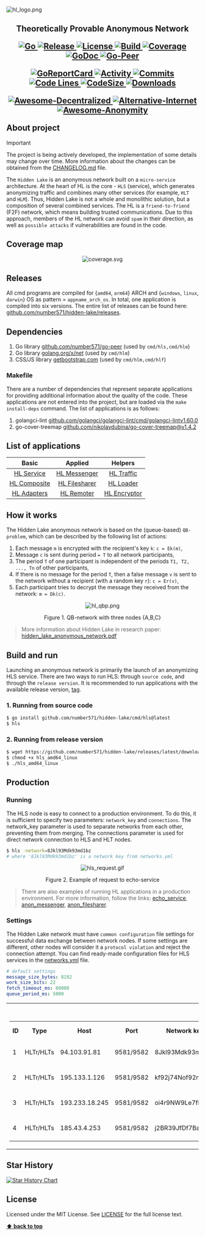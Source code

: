<img src="images/hl_logo.png" alt="hl_logo.png"/>

<h2>
	<p align="center">
    	<strong>
        	Theoretically Provable Anonymous Network
   		</strong>
	</p>
	<p align="center">
        <a href="https://github.com/topics/golang">
        	<img src="https://img.shields.io/github/go-mod/go-version/number571/go-peer" alt="Go" />
		</a>
        <a href="https://github.com/number571/go-peer/releases">
        	<img src="https://img.shields.io/github/v/release/number571/go-peer.svg" alt="Release" />
		</a>
        <a href="https://github.com/number571/go-peer/blob/master/LICENSE">
        	<img src="https://img.shields.io/github/license/number571/go-peer.svg" alt="License" />
		</a>
        <a href="https://github.com/number571/hidden-lake/actions">
        	<img src="https://github.com/number571/hidden-lake/actions/workflows/build.yml/badge.svg" alt="Build" />
		</a>
		<a href="https://github.com/number571/go-peer/blob/d06ff1b7d35ceb8fa779acda2e1335896b0afdb1/cmd/Makefile#L50">
        	<img src="test/result/badge_coverage.svg" alt="Coverage" />
		</a>
        <a href="https://pkg.go.dev/github.com/number571/hidden-lake/cmd/hidden-lake?status.svg">
        	<img src="https://godoc.org/github.com/number571/go-peer?status.svg" alt="GoDoc" />
		</a>
        <a href="https://github.com/number571/go-peer">
        	<img src="https://raw.githubusercontent.com/number571/go-peer/refs/heads/master/images/go-peer_badge.svg" alt="Go-Peer" />
		</a>
	</p>
    <p align="center">
        <a href="https://goreportcard.com/report/github.com/number571/hidden-lake">
        	<img src="https://goreportcard.com/badge/github.com/number571/hidden-lake" alt="GoReportCard" />
		</a>
        <a href="https://github.com/number571/hidden-lake/pulse">
        	<img src="https://img.shields.io/github/commit-activity/m/number571/hidden-lake" alt="Activity" />
		</a>
		<a href="https://github.com/number571/hidden-lake/commits/master">
        	<img src="https://img.shields.io/github/last-commit/number571/hidden-lake.svg" alt="Commits" />
		</a>
        <a href="https://github.com/number571/hidden-lake/blob/b27339aa283eb137e680a9ca6a04391e7960510a/Makefile#L107">
        	<img src="test/result/badge_codelines.svg" alt="Code Lines" />
		</a>
        <a href="https://img.shields.io/github/languages/code-size/number571/hidden-lake.svg">
        	<img src="https://img.shields.io/github/languages/code-size/number571/hidden-lake.svg" alt="CodeSize" />
		</a>
        <a href="https://img.shields.io/github/downloads/number571/hidden-lake/total.svg">
        	<img src="https://img.shields.io/github/downloads/number571/hidden-lake/total.svg" alt="Downloads" />
		</a>
    </p>
    <p align="center">
        <a href="https://github.com/croqaz/awesome-decentralized">
        	<img src="https://awesome.re/mentioned-badge.svg" alt="Awesome-Decentralized" />
		</a>
        <a href="https://github.com/redecentralize/alternative-internet">
        	<img src="https://awesome.re/mentioned-badge.svg" alt="Alternative-Internet" />
		</a>
        <a href="https://github.com/number571/awesome-anonymity">
        	<img src="https://awesome.re/mentioned-badge.svg" alt="Awesome-Anonymity" />
		</a>
    </p>
	About project
</h2>

> [!IMPORTANT]
> The project is being actively developed, the implementation of some details may change over time. More information about the changes can be obtained from the [CHANGELOG.md](CHANGELOG.md) file.

The `Hidden Lake` is an anonymous network built on a `micro-service` architecture. At the heart of HL is the core - `HLS` (service), which generates anonymizing traffic and combines many other services (for example, `HLT` and `HLM`). Thus, Hidden Lake is not a whole and monolithic solution, but a composition of several combined services. The HL is a `friend-to-friend` (F2F) network, which means building trusted communications. Due to this approach, members of the HL network can avoid `spam` in their direction, as well as `possible attacks` if vulnerabilities are found in the code.

## Coverage map

<p align="center"><img src="test/result/coverage.svg" alt="coverage.svg"/></p>

## Releases

All cmd programs are compiled for {`amd64`, `arm64`} ARCH and {`windows`, `linux`, `darwin`} OS as pattern = `appname_arch_os`. In total, one application is compiled into six versions. The entire list of releases can be found here: [github.com/number571/hidden-lake/releases](https://github.com/number571/hidden-lake/releases "releases"). 

## Dependencies

1. Go library [github.com/number571/go-peer](https://github.com/number571/go-peer "go-peer") (used by `cmd/hls,cmd/hle`)
2. Go library [golang.org/x/net](https://golang.org/x/net "x/net") (used by `cmd/hlm`)
3. CSS/JS library [getbootstrap.com](https://getbootstrap.com "bootstrap") (used by `cmd/hlm,cmd/hlf`)

### Makefile

There are a number of dependencies that represent separate applications for providing additional information about the quality of the code. These applications are not entered into the project, but are loaded via the `make install-deps` command. The list of applications is as follows:

1. golangci-lint [github.com/golangci/golangci-lint/cmd/golangci-lintv1.60.0](https://github.com/golangci/golangci-lint/tree/v1.60.0)
2. go-cover-treemap [github.com/nikolaydubina/go-cover-treemap@v1.4.2](https://github.com/nikolaydubina/go-cover-treemap/tree/v1.4.2)

## List of applications

Basic | Applied | Helpers
:-----------------------------:|:-----------------------------:|:------------------------------:
[HL Service](cmd/hls) | [HL Messenger](cmd/hlm) | [HL Traffic](cmd/hlt)
[HL Composite](cmd/hlc) | [HL Filesharer](cmd/hlf) | [HL Loader](cmd/hll)
[HL Adapters](cmd/hla) | [HL Remoter](cmd/hlr) | [HL Encryptor](cmd/hle)

## How it works

The Hidden Lake anonymous network is based on the (queue-based) `QB-problem`, which can be described by the following list of actions:

1. Each message `m` is encrypted with the recipient's key `k`: `c = Ek(m)`,
2. Message `c` is sent during period `= T` to all network participants,
3. The period `T` of one participant is independent of the periods `T1, T2, ..., Tn` of other participants,
4. If there is no message for the period `T`, then a false message `v` is sent to the network without a recipient (with a random key `r`): `c = Er(v)`,   
5. Each participant tries to decrypt the message they received from the network: `m = Dk(c)`.

<p align="center"><img src="images/hl_qbp.png" alt="hl_qbp.png"/></p>
<p align="center">Figure 1. QB-network with three nodes {A,B,C}</p>

> More information about Hidden Lake in research paper: [hidden_lake_anonymous_network.pdf](docs/hidden_lake_anonymous_network.pdf)

## Build and run

Launching an anonymous network is primarily the launch of an anonymizing HLS service. There are two ways to run HLS: through `source code`, and through the `release version`. It is recommended to run applications with the available release version, [tag](https://github.com/number571/hidden-lake/tags).

### 1. Running from source code

```bash
$ go install github.com/number571/hidden-lake/cmd/hls@latest
$ hls
```

### 2. Running from release version

```bash
$ wget https://github.com/number571/hidden-lake/releases/latest/download/hls_amd64_linux
$ chmod +x hls_amd64_linux
$ ./hls_amd64_linux
```

## Production

### Running

The HLS node is easy to connect to a production environment. To do this, it is sufficient to specify two parameters: `network_key` and `connections`. The network_key parameter is used to separate networks from each other, preventing them from merging. The connections parameter is used for direct network connection to HLS and HLT nodes.

```bash
$ hls -network=8Jkl93Mdk93md1bz
# where '8Jkl93Mdk93md1bz' is a network key from networks.yml
```

<p align="center"><img src="cmd/hls/images/hls_request.gif" alt="hls_request.gif"/></p>
<p align="center">Figure 2. Example of request to echo-service</p>

> There are also examples of running HL applications in a production environment. For more information, follow the links: [echo_service](examples/anonymity/echo_service/prod_test), [anon_messenger](examples/anonymity/messenger/prod_test), [anon_filesharer](examples/anonymity/filesharer/prod_test).

### Settings

The Hidden Lake network must have `common configuration` file settings for successful data exchange between network nodes. If some settings are different, other nodes will consider it a `protocol violation` and reject the connection attempt. You can find ready-made configuration files for HLS services in the [networks.yml](networks.yml) file.

```yaml
# default settings
message_size_bytes: 8192
work_size_bits: 22
fetch_timeout_ms: 60000
queue_period_ms: 5000
```

<table style="width: 100%">
  <tr>
    <th>Available network</th>
    <th>Types of services</th>
  </tr>
  <tr>
    <td>
        <table style="width: 100%">
            <tr>
                <th>ID</th>
                <th>Type</th>
                <th>Host</th>
                <th>Port</th>
                <th>Network key</th>
                <th>Provider</th>
                <th>Location</th>
                <th>Characteristics</th>
                <th>Expired time</th>
                <th>Logging</th>
                <th>DB-hash</th>
                <th>STG-size</th>
            </tr>
            <tr>
                <td>1</td>
                <td>HLTr/HLTs</td>
                <td>94.103.91.81</td> 
                <td>9581/9582</td>
                <td>8Jkl93Mdk93md1bz</td>
                <td><a href="https://vdsina.ru">vdsina.ru</a></td>
                <td>Russia/Moscow</td>
                <td>1x4.0GHz, 1.0GB RAM, 30GB HDD</td>
                <td>±eternal</td>
                <td>off</td>
                <td>on</td>
                <td>30_000</td>
            </tr>
            <tr>
                <td>2</td>
                <td>HLTr/HLTs</td>
                <td>195.133.1.126</td>
                <td>9581/9582</td>
                <td>kf92j74Nof92n9F4</td>
                <td><a href="https://ruvds.com">ruvds.ru</a></td>
                <td>Russia/Moscow</td>
                <td>1x2.2GHz, 0.5GB RAM, 10GB HDD</td>
                <td>±28.07.2027</td>
                <td>off</td>
                <td>off</td>
                <td>10_000</td>
            </tr>
            <tr>
                <td>3</td>
                <td>HLTr/HLTs</td>
                <td>193.233.18.245</td>
                <td>9581/9582</td>
                <td>oi4r9NW9Le7fKF9d</td>
                <td><a href="https://4vps.su">4vps.su</a></td>
                <td>Russia/Novosibirsk</td>
                <td>1x2.5GHz, 1.0GB RAM, 5GB VNMe</td>
                <td>±07.08.2027</td>
                <td>on</td>
                <td>off</td>
                <td>10_000</td>
            </tr>
            <tr>
                <td>4</td>
                <td>HLTr/HLTs</td>
                <td>185.43.4.253</td>
                <td>9581/9582</td>
                <td>j2BR39JfDf7Bajx3</td>
                <td><a href="https://firstvds.ru">firstvds.ru</a></td>
                <td>Russia/Moscow</td>
                <td>1x3.1GHz, 2.0GB RAM, 300GB HDD</td>
                <td>±10.12.2024</td>
                <td>off</td>
                <td>on</td>
                <td>30_000</td>
            </tr>
        </table>
    </td>
    <td>
        <table style="width: 100%">
            <tr>
                <th>Type</th>
                <th>Name</th>
                <th>Default port</th>
            </tr>
            <tr>
                <td>HLS</td>
                <td>node</td>
                <td>9571</td>
            </tr>
            <tr>
                <td>HLTr</td>
                <td>relayer</td>
                <td>9581</td>
            </tr>
            <tr>
                <td>HLTs</td>
                <td>storage</td>
                <td>9582</td>
            </tr>
        </table>
    </td>
  </tr>
</table>

## Star History

[![Star History Chart](https://api.star-history.com/svg?repos=number571/hidden-lake&type=Date)](https://star-history.com/#number571/hidden-lake&Date)

## License

Licensed under the MIT License. See [LICENSE](LICENSE) for the full license text.

**[⬆ back to top](#releases)**
